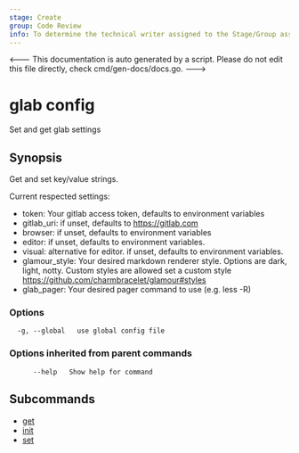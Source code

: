 ```yaml
---
stage: Create
group: Code Review
info: To determine the technical writer assigned to the Stage/Group associated with this page, see https://about.gitlab.com/handbook/product/ux/technical-writing/#assignments
---
```


<---
This documentation is auto generated by a script.
Please do not edit this file directly, check cmd/gen-docs/docs.go.
--->

# glab config

Set and get glab settings

## Synopsis

Get and set key/value strings.

Current respected settings:

- token: Your gitlab access token, defaults to environment variables
- gitlab_uri: if unset, defaults to https://gitlab.com
- browser: if unset, defaults to environment variables
- editor: if unset, defaults to environment variables.
- visual: alternative for editor. if unset, defaults to environment variables.
- glamour_style: Your desired markdown renderer style. Options are dark, light, notty. Custom styles are allowed set a custom style https://github.com/charmbracelet/glamour#styles
- glab_pager: Your desired pager command to use (e.g. less -R)
	

### Options

```plaintext
  -g, --global   use global config file
```

### Options inherited from parent commands

```plaintext
      --help   Show help for command
```

## Subcommands

- [get](get.md)
- [init](init.md)
- [set](set.md)

